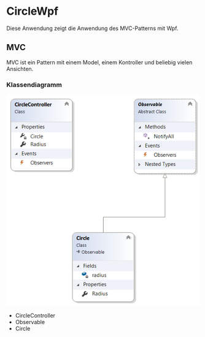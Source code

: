 # CircleWpf
Diese Anwendung zeigt die Anwendung des MVC-Patterns mit Wpf.
## MVC
MVC ist ein Pattern mit einem Model, einem Kontroller und beliebig vielen Ansichten.

### Klassendiagramm

![Drag Racing](ClassDiagram1.png)

* CircleController
* Observable
* Circle 

